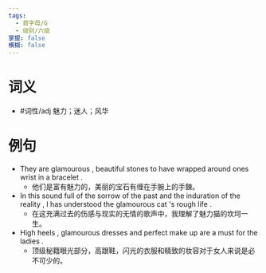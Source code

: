 ```yaml
---
tags:
  - 首字母/G
  - 级别/六级
掌握: false
模糊: false
---
```

# 词义
- #词性/adj  魅力；迷人；风华
# 例句
- They are glamourous , beautiful stones to have wrapped around ones wrist in a bracelet .
	- 他们是富有魅力的，美丽的宝石有缠在手腕上的手鍊。
- In this sound full of the sorrow of the past and the induration of the reality , I has understood the glamourous cat 's rough life .
	- 在这充满过去的伤感与现实的无情的歌声中，我理解了魅力猫的坎坷一生。
- High heels , glamourous dresses and perfect make up are a must for the ladies .
	- 顶级秘籍眼光部分，高跟鞋，闪光的衣服和精致的妆容对于女人来说是必不可少的。
